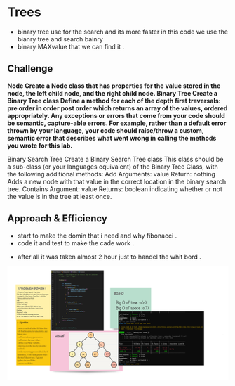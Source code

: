 # Trees
<!-- Short summary or background information -->
* binary tree use for the search and its more faster in this
 code we use the bianry tree and search bainry 
 * binary MAXvalue that we can find it .

## Challenge

**Node
Create a Node class that has properties for the value stored in the node, the left child node, and the right child node.
Binary Tree
Create a Binary Tree class
Define a method for each of the depth first traversals:
pre order
in order
post order which returns an array of the values, ordered appropriately.
Any exceptions or errors that come from your code should be semantic, capture-able errors. For example, rather than a default error thrown by your language, your code should raise/throw a custom, semantic error that describes what went wrong in calling the methods you wrote for this lab.**


Binary Search Tree
Create a Binary Search Tree class
This class should be a sub-class (or your languages equivalent) of the Binary Tree Class, with the following additional methods:
Add
Arguments: value
Return: nothing
Adds a new node with that value in the correct location in the binary search tree.
Contains
Argument: value
Returns: boolean indicating whether or not the value is in the tree at least once.

## Approach & Efficiency
<!-- What approach did you take? Why? What is the Big O space/time for this approach? -->
* start to make the domin that i need and why fibonacci .
* code it and test to make the cade work .
- after all it was taken almost 2 hour just to handel the whit bord .


![](img/uml.png)